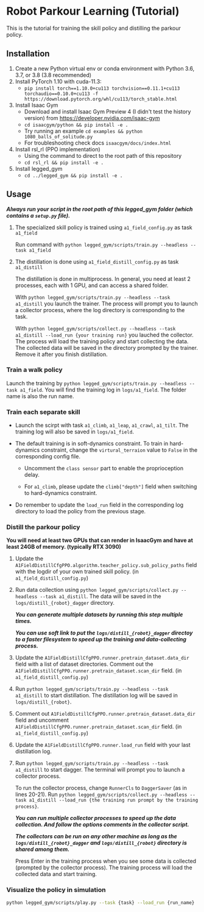 # Robot Parkour Learning (Tutorial) #
This is the tutorial for training the skill policy and distilling the parkour policy.

## Installation ##
1. Create a new Python virtual env or conda environment with Python 3.6, 3.7, or 3.8 (3.8 recommended)
2. Install PyTorch 1.10 with cuda-11.3:
    - `pip install torch==1.10.0+cu113 torchvision==0.11.1+cu113 torchaudio==0.10.0+cu113 -f https://download.pytorch.org/whl/cu113/torch_stable.html`
3. Install Isaac Gym
   - Download and install Isaac Gym Preview 4 (I didn't test the history version) from https://developer.nvidia.com/isaac-gym
   - `cd isaacgym/python && pip install -e .`
   - Try running an example `cd examples && python 1080_balls_of_solitude.py`
   - For troubleshooting check docs `isaacgym/docs/index.html`
4. Install rsl_rl (PPO implementation)
   - Using the command to direct to the root path of this repository
   - `cd rsl_rl && pip install -e .` 
5. Install legged_gym
   - `cd ../legged_gym && pip install -e .`

## Usage ##
***Always run your script in the root path of this legged_gym folder (which contains a `setup.py` file).***

1. The specialized skill policy is trained using `a1_field_config.py` as task `a1_field`

    Run command with `python legged_gym/scripts/train.py --headless --task a1_field`
    
2. The distillation is done using `a1_field_distill_config.py` as task `a1_distill`

    The distillation is done in multiprocess. In general, you need at least 2 processes, each with 1 GPU, and can access a shared folder.

    With `python legged_gym/scripts/train.py --headless --task a1_distill` you launch the trainer. The process will prompt you to launch a collector process, where the log directory is corresponding to the task.

    With `python legged_gym/scripts/collect.py --headless --task a1_distill --load_run {your training run}` you lauched the collector. The process will load the training policy and start collecting the data. The collected data will be saved in the directory prompted by the trainer. Remove it after you finish distillation.

### Train a walk policy ###

Launch the training by `python legged_gym/scripts/train.py --headless --task a1_field`. You will find the training log in `logs/a1_field`. The folder name is also the run name.

### Train each separate skill ###

- Launch the scirpt with task `a1_climb`, `a1_leap`, `a1_crawl`, `a1_tilt`. The training log will also be saved in `logs/a1_field`.

- The default training is in soft-dynamics constraint. To train in hard-dynamics constraint, change the `virtural_terraion` value to `False` in the corresponding config file.

    - Uncomment the `class sensor` part to enable the proprioception delay.

    - For `a1_climb`, please update the `climb["depth"]` field when switching to hard-dynamics constraint.

- Do remember to update the `load_run` field in the corresponding log directory to load the policy from the previous stage.

### Distill the parkour policy ###

**You will need at least two GPUs that can render in IsaacGym and have at least 24GB of memory. (typically RTX 3090)**

1. Update the `A1FieldDistillCfgPPO.algorithm.teacher_policy.sub_policy_paths` field with the logdir of your own trained skill policy. (in `a1_field_distill_config.py`)

2. Run data collection using `python legged_gym/scripts/collect.py --headless --task a1_distill`. The data will be saved in the `logs/distill_{robot}_dagger` directory.

    ***You can generate multiple datasets by running this step multiple times.***

    ***You can use soft link to put the `logs/distill_{robot}_dagger` directoy to a faster filesystem to speed up the training and data-collecting process.***

3. Update the `A1FieldDistillCfgPPO.runner.pretrain_dataset.data_dir` field with a list of dataset directories. Comment out the `A1FieldDistillCfgPPO.runner.pretrain_dataset.scan_dir` field. (in `a1_field_distill_config.py`)

4. Run `python legged_gym/scripts/train.py --headless --task a1_distill` to start distillation. The distillation log will be saved in `logs/distill_{robot}`.

5. Comment out `A1FieldDistillCfgPPO.runner.pretrain_dataset.data_dir` field and uncomment `A1FieldDistillCfgPPO.runner.pretrain_dataset.scan_dir` field. (in `a1_field_distill_config.py`)

6. Update the `A1FieldDistillCfgPPO.runner.load_run` field with your last distillation log.

7. Run `python legged_gym/scripts/train.py --headless --task a1_distill` to start dagger. The terminal will prompt you to launch a collector process.

    To run the collector process, change `RunnerCls` to `DaggerSaver` (as in lines 20-21). Run `python legged_gym/scripts/collect.py --headless --task a1_distill --load_run {the training run prompt by the training process}`.

    ***You can run multiple collector processes to speed up the data collection. And follow the options comments in the collector script.***

    ***The collectors can be run on any other machine as long as the `logs/distill_{robot}_dagger` and `logs/distill_{robot}` directory is shared among them.***

    Press Enter in the training process when you see some data is collected (prompted by the collector process). The training process will load the collected data and start training.

### Visualize the policy in simulation ###

```bash
python legged_gym/scripts/play.py --task {task} --load_run {run_name}
```
